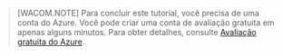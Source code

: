 <properties pageTitle="" title="" description="" documentationCenter="" services="" solutions="" authors="" writer="kathydav" editor="tysonn" manager="jeffreyg" />

> [WACOM.NOTE]
> Para concluir este tutorial, você precisa de uma conta do Azure. Você pode criar uma conta de avaliação gratuita em apenas alguns minutos. Para obter detalhes, consulte [Avaliação gratuita do Azure](http://www.windowsazure.com/pt-br/pricing/free-trial).


